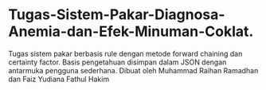 # Tugas-Sistem-Pakar-Diagnosa-Anemia-dan-Efek-Minuman-Coklat.
Tugas sistem pakar berbasis rule dengan metode forward chaining dan certainty factor. Basis pengetahuan disimpan dalam JSON dengan antarmuka pengguna sederhana. Dibuat oleh Muhammad Raihan Ramadhan dan Faiz Yudiana Fathul Hakim

